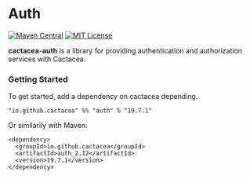 Auth
==========================================================
[![Maven Central](https://maven-badges.herokuapp.com/maven-central/io.github.cactacea/auth_2.12/badge.svg)](https://maven-badges.herokuapp.com/maven-central/io.github.cactacea/auth_2.12)
[![MIT License](http://img.shields.io/badge/license-MIT-blue.svg?style=flat)](LICENSE)

**cactacea-auth** is a library for providing authentication and authorization services with Cactacea.

### Getting Started

To get started, add a dependency on cactacea depending.

```
"io.github.cactacea" %% "auth" % "19.7.1"
```
Or similarily with Maven:
```
<dependency>
  <groupId>io.github.cactacea</groupId>
  <artifactId>auth_2.12</artifactId>
  <version>19.7.1</version>
</dependency>
```


